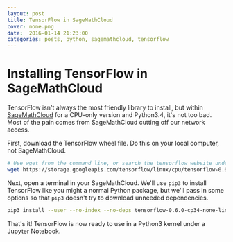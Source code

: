 ```yaml
---
layout: post
title: TensorFlow in SageMathCloud
cover: none.png
date:  2016-01-14 21:23:00
categories: posts, python, sagemathcloud, tensorflow
---
```


# Installing TensorFlow in SageMathCloud
TensorFlow isn't always the most friendly library to install, but within [SageMathCloud](cloud.sagemath.com) for a CPU-only version and Python3.4, it's not too bad.  Most of the pain comes from SageMathCloud cutting off our network access.

First, download the TensorFlow wheel file.  Do this on your local computer, not SageMathCloud.

```bash
# Use wget from the command line, or search the tensorflow website under "Get Started"
wget https://storage.googleapis.com/tensorflow/linux/cpu/tensorflow-0.6.0-cp34-none-linux_x86_64.whl
``` 

Next, open a terminal in your SageMathCloud.  We'll use `pip3` to install TensorFlow like you might a normal Python package, but we'll pass in some options so that `pip3` doesn't try to download unneeded dependencies.

```bash
pip3 install --user --no-index --no-deps tensorflow-0.6.0-cp34-none-linux_x86_64.whl
```

That's it!  TensorFlow is now ready to use in a Python3 kernel under a Jupyter Notebook.
